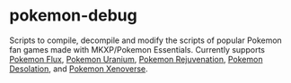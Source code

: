 # pokemon-debug

Scripts to compile, decompile and modify the scripts of popular Pokemon fan games made with MKXP/Pokemon Essentials. Currently supports [Pokemon Flux](flux), [Pokemon Uranium](uranium), [Pokemon Rejuvenation](rejuvenation), [Pokemon Desolation](desolation), and [Pokemon Xenoverse](xenoverse).
